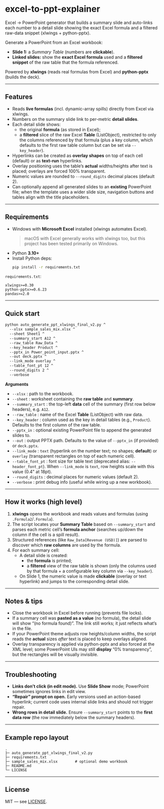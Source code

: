 # excel-to-ppt-explainer
Excel → PowerPoint generator that builds a summary slide and auto-links each number to a detail slide showing the exact Excel formula and a filtered raw-data snippet (xlwings + python-pptx).

Generate a PowerPoint from an Excel workbook:

- **Slide 1:** a _Summary Table_ (numbers are **clickable**).
- **Linked slides:** show the **exact Excel formula** used and a **filtered snippet** of the raw table that the formula referenced.

Powered by **xlwings** (reads real formulas from Excel) and **python-pptx** (builds the deck).

---

## Features

- Reads **live formulas** (incl. dynamic-array spills) directly from Excel via xlwings.
- Numbers on the summary slide link to per-metric **detail slides**.
- Each detail slide shows:
  - the original **formula** (as stored in Excel);
  - a **filtered** slice of the raw Excel **Table** (ListObject), restricted to only the columns referenced by that formula (plus a key column, which defaults to the first raw table column but can be set via `--key_header`).
- Hyperlinks can be created as **overlay shapes** on top of each cell (default) or as **text-run** hyperlinks.
- Overlay positioning uses the table’s **actual** widths/heights after text is placed; overlays are forced 100% transparent.
- Numeric values are rounded to `--round_digits` decimal places (default 2).
- Can optionally append all generated slides to an **existing** PowerPoint file; when the template uses a wider slide size, navigation buttons and tables align with the title placeholders.

---

## Requirements

- Windows with **Microsoft Excel** installed (xlwings automates Excel).  
  > macOS with Excel generally works with xlwings too, but this project has been tested primarily on Windows.
- Python **3.10+**
- Install Python deps:
  ```bash
  pip install -r requirements.txt
  ```

`requirements.txt`:
```
xlwings>=0.30
python-pptx>=0.6.23
pandas>=2.0
```

---

## Quick start

```bash
python auto_generate_ppt_xlwings_final_v2.py ^
  --xlsx sample_sales_mix.xlsx ^
  --sheet Sheet1 ^
  --summary_start A12 ^
  --raw_table Raw_Data ^
  --key_header Product ^
  --pptx_in Power_point_input.pptx ^
  --out deck.pptx ^
  --link_mode overlay ^
  --table_font_pt 12 ^
  --round_digits 2 ^
  --verbose
```

**Arguments**

- `--xlsx` : path to the workbook.
- `--sheet` : worksheet containing the **raw table** and **summary**.
- `--summary_start` : the top-left **data** cell of the summary (first row below headers), e.g. `A12`.
- `--raw_table` : name of the Excel **Table** (ListObject) with raw data.
- `--key_header` : column used as the key in detail tables (e.g., `Product`). Defaults to the first column of the raw table.
- `--pptx_in` : optional existing PowerPoint file to append the generated slides to.
- `--out` : output PPTX path. Defaults to the value of `--pptx_in` (if provided) or `deck.pptx`.
- `--link_mode` : `text` (hyperlink on the number text; no shapes; **default**) or `overlay` (transparent rectangles on top of each numeric cell).
- `--table_font_pt` : font size for table text (deprecated alias: `--header_font_pt`). When `--link_mode` is `text`, row heights scale with this value (0.4" at 18pt).
- `--round_digits` : decimal places for numeric values (default 2).
- `--verbose` : print debug info (useful while wiring up a new workbook).

---

## How it works (high level)

1. **xlwings** opens the workbook and reads values and formulas (using `.Formula2`/`.Formula`).  
2. The script locates your **Summary Table** based on `--summary_start` and parses each metric cell’s **formula anchor** (searches up/down the column if the cell is a spill result).
3. Structured references (like `Raw_Data[Revenue (USD)]`) are parsed to discover which **raw columns** are used by the formula.
4. For each summary cell:
   - A detail slide is created:
     - the **formula** is printed;
     - a **filtered** view of the raw table is shown (only the columns used by that formula + a configurable key column via `--key_header`).
   - On Slide 1, the numeric value is made **clickable** (overlay or text hyperlink) and jumps to the corresponding detail slide.

---

## Notes & tips

- Close the workbook in Excel before running (prevents file locks).
- If a summary cell was **pasted as a value** (no formula), the detail slide will show “(no formula found)”. The link still works; it just reflects what’s in the file.
- If your PowerPoint theme adjusts row heights/column widths, the script reads the **actual** sizes _after_ text is placed to keep overlays aligned.
- Overlay transparency is applied via python-pptx and also forced at the XML level; some PowerPoint UIs may still **display** “0% transparency”, but the rectangles will be visually invisible.

---

## Troubleshooting

- **Links don’t click (in edit mode).** Use **Slide Show** mode; PowerPoint sometimes ignores links in edit view.
- **“Repair” prompt on open.** Early versions used an action-based hyperlink; current code uses internal slide links and should not trigger repair.
- **Wrong rows in detail slide.** Ensure `--summary_start` points to the **first data row** (the row immediately below the summary headers).

---

## Example repo layout

```
.
├─ auto_generate_ppt_xlwings_final_v2.py
├─ requirements.txt
├─ sample_sales_mix.xlsx        # optional demo workbook
├─ README.md
└─ LICENSE
```

---

## License

MIT — see [LICENSE](./LICENSE).
